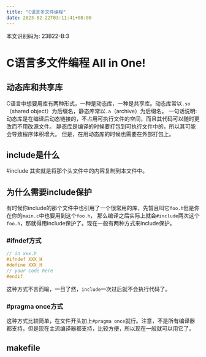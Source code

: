 ```yaml
---
title: "C语言多文件编程"
date: 2023-02-22T03:11:41+08:00
---
```

本文识别码为: 23B22-B:3
# C语言多文件编程 All in One!
## 动态库和共享库
C语言中想要用库有两种形式，一种是动态库，一种是共享库。动态库常以`.so`（shared object）为后缀名，静态库常以`.a`（archive）为后缀名。
一句话说明: 动态库是在编译后动态链接的，不占用可执行文件的空间，而且其代码可以随时更改而不用改源文件。
静态库是编译的时候要打包到可执行文件中的，所以其可能会导致程序体积增大。
但是，在用动态库的时候也需要在外部打包上。

## include是什么
#include 其实就是将那个头文件中的内容复制到本文件中。

## 为什么需要include保护
有时候你include的那个文件中也引用了一个很常用的库，先暂且叫它`foo.h`但是你在你的`main.c`中也要用到这个`foo.h`，
那么编译之后实际上就会`#include`两次这个`foo.h`，那就得用include保护了。现在一般有两种方式来include保护。
### #ifndef方式
```c
// in xxx.h
#ifndef XXX_H
#define XXX_H
// your code here
#endif
```
这种方式不言而喻，一目了然，`include`一次过后就不会执行代码了。
### #pragma once方式
这种方式比较简单，在文件开头加上`#pragma once`就行。注意，不是所有编译器都支持，但是现在主流编译器都支持，比较方便，所以现在一般就可以用它了。

## makefile
